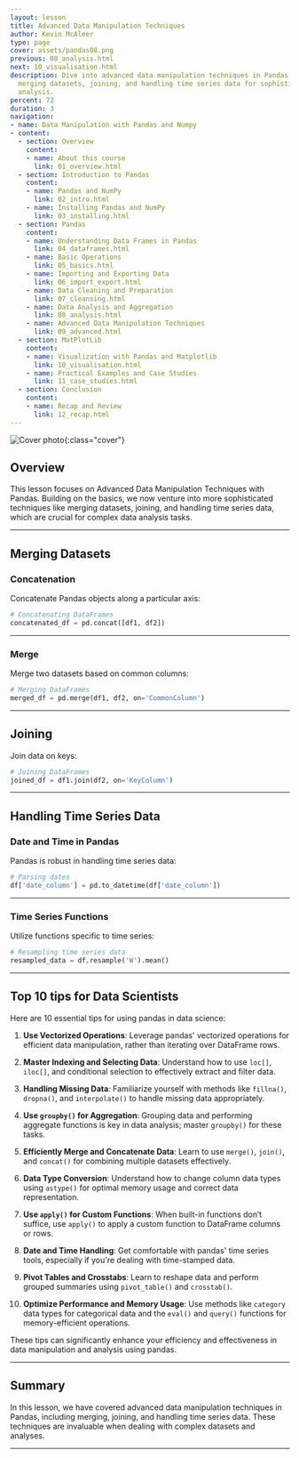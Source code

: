```yaml
---
layout: lesson
title: Advanced Data Manipulation Techniques
author: Kevin McAleer
type: page
cover: assets/pandas08.png
previous: 08_analysis.html
next: 10_visualisation.html
description: Dive into advanced data manipulation techniques in Pandas, including
  merging datasets, joining, and handling time series data for sophisticated data
  analysis.
percent: 72
duration: 3
navigation:
- name: Data Manipulation with Pandas and Numpy
- content:
  - section: Overview
    content:
    - name: About this course
      link: 01_overview.html
  - section: Introduction to Pandas
    content:
    - name: Pandas and NumPy
      link: 02_intro.html
    - name: Installing Pandas and NumPy
      link: 03_installing.html
  - section: Pandas
    content:
    - name: Understanding Data Frames in Pandas
      link: 04_dataframes.html
    - name: Basic Operations
      link: 05_basics.html
    - name: Importing and Exporting Data
      link: 06_import_export.html
    - name: Data Cleaning and Preparation
      link: 07_cleansing.html
    - name: Data Analysis and Aggregation
      link: 08_analysis.html
    - name: Advanced Data Manipulation Techniques
      link: 09_advanced.html
  - section: MatPlotLib
    content:
    - name: Visualization with Pandas and Matplotlib
      link: 10_visualisation.html
    - name: Practical Examples and Case Studies
      link: 11_case_studies.html
  - section: Conclusion
    content:
    - name: Recap and Review
      link: 12_recap.html
---
```



![Cover photo]({{page.cover}}){:class="cover"}

## Overview

This lesson focuses on Advanced Data Manipulation Techniques with Pandas. Building on the basics, we now venture into more sophisticated techniques like merging datasets, joining, and handling time series data, which are crucial for complex data analysis tasks.

---

## Merging Datasets

### Concatenation

Concatenate Pandas objects along a particular axis:

```python
# Concatenating DataFrames
concatenated_df = pd.concat([df1, df2])
```

---

### Merge

Merge two datasets based on common columns:

```python
# Merging DataFrames
merged_df = pd.merge(df1, df2, on='CommonColumn')
```

---

## Joining

Join data on keys:

```python
# Joining DataFrames
joined_df = df1.join(df2, on='KeyColumn')
```

---

## Handling Time Series Data

### Date and Time in Pandas

Pandas is robust in handling time series data:

```python
# Parsing dates
df['date_column'] = pd.to_datetime(df['date_column'])
```

---

### Time Series Functions

Utilize functions specific to time series:

```python
# Resampling time series data
resampled_data = df.resample('W').mean()
```

---

## Top 10 tips for Data Scientists

Here are 10 essential tips for using pandas in data science:

1. **Use Vectorized Operations**: Leverage pandas' vectorized operations for efficient data manipulation, rather than iterating over DataFrame rows.

2. **Master Indexing and Selecting Data**: Understand how to use `loc[]`, `iloc[]`, and conditional selection to effectively extract and filter data.

3. **Handling Missing Data**: Familiarize yourself with methods like `fillna()`, `dropna()`, and `interpolate()` to handle missing data appropriately.

4. **Use `groupby()` for Aggregation**: Grouping data and performing aggregate functions is key in data analysis; master `groupby()` for these tasks.

5. **Efficiently Merge and Concatenate Data**: Learn to use `merge()`, `join()`, and `concat()` for combining multiple datasets effectively.

6. **Data Type Conversion**: Understand how to change column data types using `astype()` for optimal memory usage and correct data representation.

7. **Use `apply()` for Custom Functions**: When built-in functions don’t suffice, use `apply()` to apply a custom function to DataFrame columns or rows.

8. **Date and Time Handling**: Get comfortable with pandas' time series tools, especially if you're dealing with time-stamped data.

9. **Pivot Tables and Crosstabs**: Learn to reshape data and perform grouped summaries using `pivot_table()` and `crosstab()`.

10. **Optimize Performance and Memory Usage**: Use methods like `category` data types for categorical data and the `eval()` and `query()` functions for memory-efficient operations.

These tips can significantly enhance your efficiency and effectiveness in data manipulation and analysis using pandas.

---

## Summary

In this lesson, we have covered advanced data manipulation techniques in Pandas, including merging, joining, and handling time series data. These techniques are invaluable when dealing with complex datasets and analyses.

---
